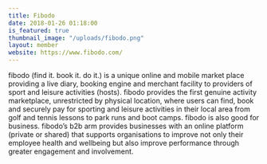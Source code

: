 ```yaml
---
title: Fibodo
date: 2018-01-26 01:18:00 
is_featured: true
thumbnail_image: "/uploads/fibodo.png"
layout: member
website: https://www.fibodo.com/
---
```


fibodo (find it. book it. do it.) is a unique online and mobile market place providing a live diary, booking engine and merchant facility to providers of sport and leisure activities (hosts). fibodo provides the first genuine activity marketplace, unrestricted by physical location, where users can find, book and securely pay for sporting and leisure activities in their local area from golf and tennis lessons to park runs and boot camps. fibodo is also good for business. fibodo’s b2b arm provides businesses with an online platform (private or shared) that supports organisations to improve not only their employee health and wellbeing but also improve performance through greater engagement and involvement.